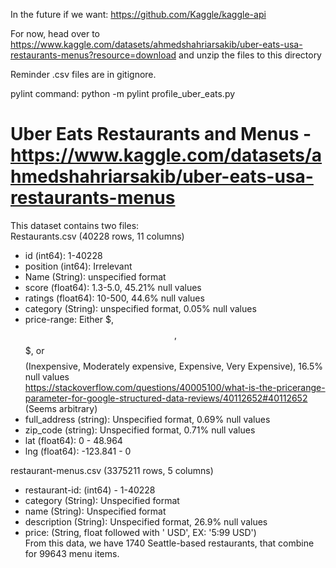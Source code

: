 In the future if we want: https://github.com/Kaggle/kaggle-api

For now, head over to https://www.kaggle.com/datasets/ahmedshahriarsakib/uber-eats-usa-restaurants-menus?resource=download 
and unzip the files to this directory

Reminder .csv files are in gitignore. 

pylint command: python -m pylint profile_uber_eats.py

# Uber Eats Restaurants and Menus - https://www.kaggle.com/datasets/ahmedshahriarsakib/uber-eats-usa-restaurants-menus    
This dataset contains two files:   
Restaurants.csv (40228 rows, 11 columns)    
* id (int64): 1-40228      
* position (int64): Irrelevant    
* Name (String): unspecified format    
* score (float64): 1.3-5.0, 45.21% null values  
* ratings (float64): 10-500, 44.6% null values  
* category (String): unspecified format, 0.05% null values  
* price-range: Either $, $$, $$$, or $$$$ (Inexpensive, Moderately expensive, Expensive, Very Expensive), 16.5% null values  
               https://stackoverflow.com/questions/40005100/what-is-the-pricerange-parameter-for-google-structured-data-reviews/40112652#40112652   
               (Seems arbitrary)  
* full_address (string): Unspecified format, 0.69% null values  
* zip_code (string): Unspecified format, 0.71% null values  
* lat (float64): 0 - 48.964   
* lng (float64): -123.841 - 0    
  
restaurant-menus.csv (3375211 rows, 5 columns)  
* restaurant-id: (int64) - 1-40228  
* category (String): Unspecified format  
* name (String): Unspecified format  
* description (String): Unspecified format, 26.9% null values  
* price: (String, float followed with ' USD', EX: '5:99 USD')  
From this data, we have 1740 Seattle-based restaurants, that combine for 99643 menu items.  